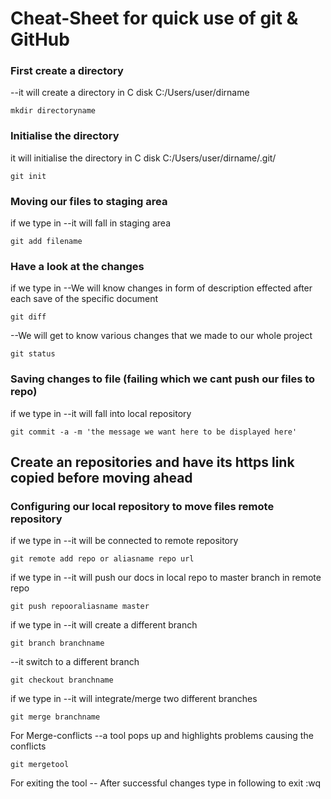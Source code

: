 # Cheat-Sheet for quick use of git & GitHub

### First create a directory
--it will create a directory in C disk C:/Users/user/dirname 
```
mkdir directoryname
```
### Initialise the directory
it will initialise the directory in C disk C:/Users/user/dirname/.git/
```
git init
```
### Moving our files to staging area
if we type in 
--it will fall in staging area
```
git add filename
```
### Have a look at the changes
if we type in 
--We will know changes in form of description effected after each save of the specific document
```
git diff
```
--We will get to know various changes that we made to our whole project
```
git status
```
### Saving changes to file (failing which we cant push our files to repo)
if we type in 
--it will fall into local repository
```
git commit -a -m 'the message we want here to be displayed here'
```
## Create an repositories and have its https link copied before moving ahead
### Configuring our local repository to move files remote repository  
if we type in 
--it will be connected to remote repository

```
git remote add repo or aliasname repo url
```
if we type in 
--it will push our docs in local repo to master branch in remote repo 
```
git push repooraliasname master
```
if we type in 
--it will create a different branch 
```
git branch branchname
```
--it switch to a different branch 
```
git checkout branchname
```
if we type in 
--it will integrate/merge two different branches 
```
git merge branchname
```
For Merge-conflicts
--a tool pops up and highlights problems causing the conflicts
```
git mergetool
```
For exiting the tool 
-- After successful changes type in following to exit
:wq
